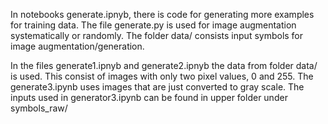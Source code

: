 In notebooks generate.ipnyb, there is code for generating more examples for training data.
The file generate.py is used for image augmentation systematically or randomly.
The folder data/ consists input symbols for image augmentation/generation.

In the files generate1.ipnyb and generate2.ipnyb the data from folder data/ is used. This consist of images with only two pixel values, 0 and 255. The generate3.ipynb uses images that are just converted to gray scale. The inputs used in generator3.ipynb can be found in upper folder under symbols_raw/
